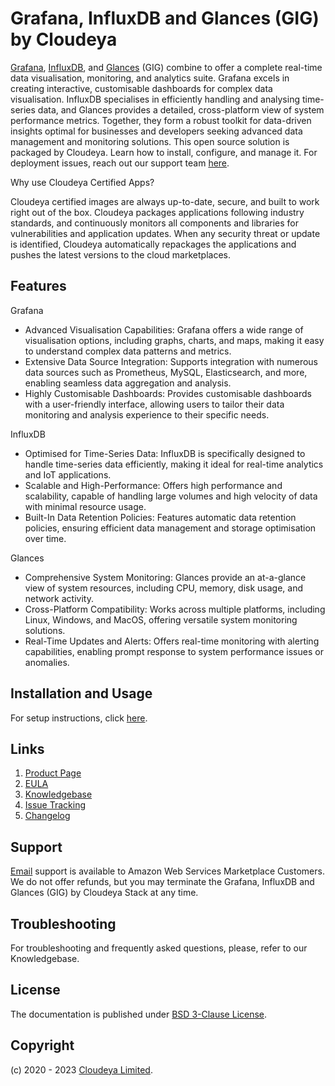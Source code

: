 # Grafana, InfluxDB and Glances (GIG) by Cloudeya

[Grafana](https://grafana.com/), [InfluxDB](https://www.influxdata.com/), and [Glances](https://nicolargo.github.io/glances/) (GIG) combine to offer a complete real-time data visualisation, monitoring, and analytics suite. Grafana excels in creating interactive, customisable dashboards for complex data visualisation. InfluxDB specialises in efficiently handling and analysing time-series data, and Glances provides a detailed, cross-platform view of system performance metrics. Together, they form a robust toolkit for data-driven insights optimal for businesses and developers seeking advanced data management and monitoring solutions. This open source solution is packaged by Cloudeya. Learn how to install, configure, and manage it. For deployment issues, reach out our support team [here](mailto:tech@cloudeya.org).

Why use Cloudeya Certified Apps?

Cloudeya certified images are always up-to-date, secure, and built to work right out of the box. Cloudeya packages applications following industry standards, and continuously monitors all components and libraries for vulnerabilities and application updates. When any security threat or update is identified, Cloudeya automatically repackages the applications and pushes the latest versions to the cloud marketplaces.

## Features

Grafana

+ Advanced Visualisation Capabilities: Grafana offers a wide range of visualisation options, including graphs, charts, and maps, making it easy to understand complex data patterns and metrics.
+ Extensive Data Source Integration: Supports integration with numerous data sources such as Prometheus, MySQL, Elasticsearch, and more, enabling seamless data aggregation and analysis.
+ Highly Customisable Dashboards: Provides customisable dashboards with a user-friendly interface, allowing users to tailor their data monitoring and analysis experience to their specific needs.

InfluxDB

+ Optimised for Time-Series Data: InfluxDB is specifically designed to handle time-series data efficiently, making it ideal for real-time analytics and IoT applications.
+ Scalable and High-Performance: Offers high performance and scalability, capable of handling large volumes and high velocity of data with minimal resource usage.
+ Built-In Data Retention Policies: Features automatic data retention policies, ensuring efficient data management and storage optimisation over time.

Glances

+ Comprehensive System Monitoring: Glances provide an at-a-glance view of system resources, including CPU, memory, disk usage, and network activity.
+ Cross-Platform Compatibility: Works across multiple platforms, including Linux, Windows, and MacOS, offering versatile system monitoring solutions.
+ Real-Time Updates and Alerts: Offers real-time monitoring with alerting capabilities, enabling prompt response to system performance issues or anomalies.

## Installation and Usage

For setup instructions, click [here](setup.md).

## Links

1. [Product Page](https://aws.amazon.com/marketplace/pp/prodview-wrohhklhyyfdw)
2. [EULA](CloudeyaLimitedEULA.txt)
3. [Knowledgebase](https://github.com/cloudeyalimited/grafana-influxdb-glances-by-cloudeya/-/wikis/home)
4. [Issue Tracking](https://github.com/cloudeyalimited/grafana-influxdb-glances-by-cloudeya/-/issues)
5. [Changelog](changelog.md)

## Support

[Email](mailto:tech@cloudeya.org) support is available to Amazon Web Services Marketplace Customers. We do not offer refunds, but you may terminate the Grafana, InfluxDB and Glances (GIG) by Cloudeya Stack at any time.

## Troubleshooting

For troubleshooting and frequently asked questions, please, refer to our Knowledgebase.

## License

The documentation is published under [BSD 3-Clause License](license.txt).

## Copyright

(c) 2020 - 2023 [Cloudeya Limited](https://cloudeya.org).
